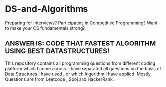 # DS-and-Algorithms
Preparing for Interviews? Participating in Competitive Programming? Want to make your CS fundamentals strong?

ANSWER IS: CODE THAT FASTEST ALGORITHM USING BEST DATASTRUCTURES!
-----------------------------------------

This repository contains all programming questions from different coding platform which I come across.
I have separated all questions on the basis of Data Structures I have used , or which Algorithm I have applied.
Mostly Questions are from Leetcode , Spoj and HackerRank.




